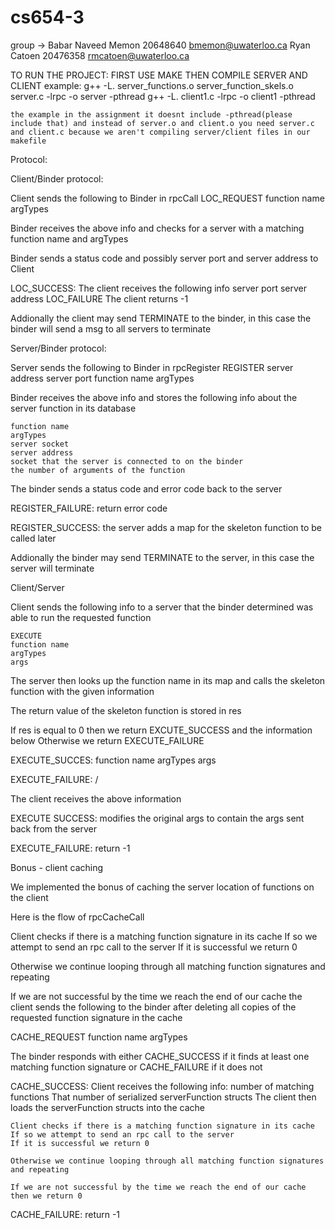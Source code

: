 # cs654-3
group -> Babar Naveed Memon 20648640 bmemon@uwaterloo.ca
		 Ryan Catoen 20476358 rmcatoen@uwaterloo.ca

TO RUN THE PROJECT:
	FIRST USE MAKE
	THEN COMPILE SERVER AND CLIENT
	example:
	g++ -L. server_functions.o server_function_skels.o server.c -lrpc -o server -pthread
	g++ -L. client1.c -lrpc -o client1 -pthread

	the example in the assignment it doesnt include -pthread(please include that) and instead of server.o and client.o you need server.c and client.c because we aren't compiling server/client files in our makefile



Protocol:

Client/Binder protocol:

Client sends the following to Binder in rpcCall
	LOC_REQUEST
	function name
	argTypes

Binder receives the above info and checks for a server with a matching function
name and argTypes

Binder sends a status code and possibly server port and server address to Client

LOC_SUCCESS:
	The client receives the following info
		server port
		server address
LOC_FAILURE
	The client returns -1

Addionally the client may send TERMINATE to the binder, in this case
the binder will send a msg to all servers to terminate


Server/Binder protocol:

Server sends the following to Binder in rpcRegister
	REGISTER
	server address
	server port
	function name
	argTypes

Binder receives the above info and stores the following info about the server 
function in its database

	function name
	argTypes
	server socket
	server address
	socket that the server is connected to on the binder
	the number of arguments of the function

The binder sends a status code and error code back to the server

REGISTER_FAILURE:
	return error code

REGISTER_SUCCESS:
	the server adds a map for the skeleton function to be called later

Addionally the binder may send TERMINATE to the server, in this case the
server will terminate

Client/Server

Client sends the following info to a server that the binder determined was able
to run the requested function

	EXECUTE
	function name
	argTypes
	args

The server then looks up the function name in its map and calls the skeleton
function with the given information

The return value of the skeleton function is stored in res

If res is equal to 0 then we return EXCUTE_SUCCESS and the information below
Otherwise we return EXECUTE_FAILURE

EXECUTE_SUCCES:
	function name
	argTypes
	args

EXECUTE_FAILURE:
	/

The client receives the above information

EXECUTE SUCCESS:
	modifies the original args to contain the args sent back from the server

EXECUTE_FAILURE:
	return -1

Bonus - client caching

We implemented the bonus of caching the server location of functions on the client

Here is the flow of rpcCacheCall

Client checks if there is a matching function signature in its cache
If so we attempt to send an rpc call to the server
If it is successful we return 0

Otherwise we continue looping through all matching function signatures and repeating

If we are not successful by the time we reach the end of our cache the client sends the following to the binder after deleting all copies of the requested function signature in the cache

CACHE_REQUEST
function name
argTypes

The binder responds with either CACHE_SUCCESS if it finds at least one matching function signature or CACHE_FAILURE if it does not

CACHE_SUCCESS:
	Client receives the following info:
		number of matching functions
		That number of serialized serverFunction structs
	The client then loads the serverFunction structs into the cache

	Client checks if there is a matching function signature in its cache
	If so we attempt to send an rpc call to the server
	If it is successful we return 0

	Otherwise we continue looping through all matching function signatures and repeating

	If we are not successful by the time we reach the end of our cache then we return 0


CACHE_FAILURE:
	return -1


